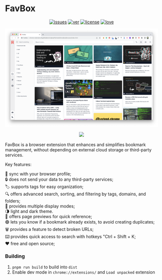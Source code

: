 # FavBox

<p align="center">
<a href="https://github.com/dd3v/favbox/issues"><img src="https://img.shields.io/github/issues/dd3v/favbox" alt="issues"></a>
<a href="https://github.com/dd3v/favbox"><img src="https://img.shields.io/github/package-json/v/dd3v/favbox" alt="ver"></a>
<a href="https://github.com/dd3v/favbox"><img src="https://img.shields.io/badge/License-MIT-yellow.svg" alt="license"></a>
<a href="https://github.com/dd3v/favbox"><img src="https://img.shields.io/badge/Made%20With-Love-orange.svg" alt="love"></a>
</p>

![image](app_demo.png) 

<p align="center">
<a href="https://chrome.google.com/webstore/detail/favbox/eangbddipcghohfjefjmfihcjgjnnemj">
<img src="https://img.shields.io/badge/Google%20Chrome-4285F4?style=for-the-badge&logo=GoogleChrome&logoColor=white">
</a>
</p>


FavBox is a browser extension that enhances and simplifies bookmark management, without depending on external cloud storage or third-party services.

Key features:

🔄 sync with your browser profile;\
🔒 does not send your data to any third-party services;\
🏷 supports tags for easy organization;\
🔍 offers advanced search, sorting, and filtering by tags, domains, and folders;\
🌁 provides multiple display modes; \
🌗 light and dark theme.\
📖 offers page previews for quick reference;\
🟢 lets you know if a bookmark already exists, to avoid creating duplicates;\
🗑️ provides a feature to detect broken URLs;\
⌨️ provides quick access to search with hotkeys "Ctrl + Shift + K; \
❤️ free and open source;

### Building
1. `pnpm run build` to build into `dist`
2. Enable dev mode in `chrome://extensions/` and `Load unpacked` extension